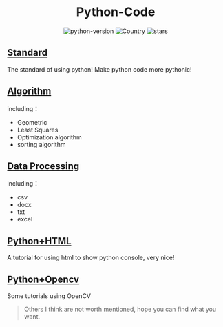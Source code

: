 <h1 align="center">Python-Code</h1>
<div align="center">

![python-version](https://img.shields.io/badge/python-3.7-blue) ![Country](https://img.shields.io/badge/country-China-red) ![stars](https://img.shields.io/github/stars/yzy1996/Python-Code?style=social)

</div>

## [Standard](./Standard)

The standard of using python! Make python code more pythonic!

## [Algorithm](./Algorithm)
including：

- Geometric
- Least Squares
- Optimization algorithm
- sorting algorithm


## [Data Processing](./Data-Processing)
including：

- csv
- docx
- txt
- excel


## [Python+HTML](./Python+HTML)

A tutorial for using html to show python console, very nice!

## [Python+Opencv](./Python+Opencv)

Some tutorials using OpenCV





> Others I think are not worth mentioned, hope you can find what you want.



